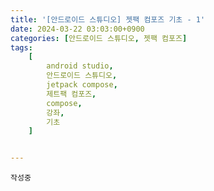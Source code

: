 ```yaml
---
title: '[안드로이드 스튜디오] 젯팩 컴포즈 기초 - 1'
date: 2024-03-22 03:03:00+0900
categories: [안드로이드 스튜디오, 젯팩 컴포즈]
tags:
    [
        android studio,
        안드로이드 스튜디오,
        jetpack compose,
        제트팩 컴포즈,
        compose,
        강좌,
        기초
    ]


---
```


`작성중`